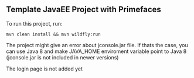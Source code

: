 ## Template JavaEE Project with Primefaces

To run this project, run:
```
mvn clean install && mvn wildfly:run
```

The project might give an error about jconsole.jar file. If thats the case, you can use Java 8 and make 
JAVA_HOME enviroment variable point to Java 8 (jconsole.jar is not included in newer versions)

The login page is not added yet